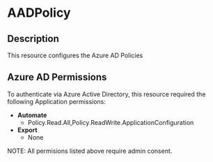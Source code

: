 # AADPolicy

## Description

This resource configures the Azure AD Policies

## Azure AD Permissions

To authenticate via Azure Active Directory, this resource required the following Application permissions:

* **Automate**
  * Policy.Read.All,Policy.ReadWrite.ApplicationConfiguration
* **Export**
  * None

NOTE: All permisions listed above require admin consent.
